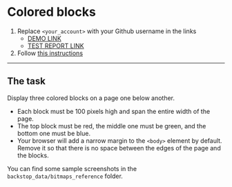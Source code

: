 # Colored blocks
1. Replace `<your_account>` with your Github username in the links
    - [DEMO LINK](https://KostyaPenyavskiy.github.io/layout_colored-blocks/)
    - [TEST REPORT LINK](https://KostyaPenyavskiy.github.io/layout_colored-blocks/report/html_report/)
2. Follow [this instructions](https://mate-academy.github.io/layout_task-guideline/)
___

## The task
Display three colored blocks on a page one below another.
 
- Each block must be 100 pixels high and span the entire width of the page.
- The top block must be red, the middle one must be green, and the bottom one must be blue.
- Your browser will add a narrow margin to the `<body>` element by default. Remove it so that there is no space between the edges of the page and the blocks.

You can find some sample screenshots in the `backstop_data/bitmaps_reference` folder.
